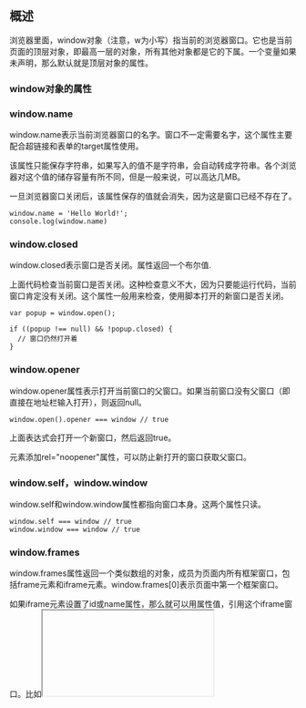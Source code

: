 ## 概述
浏览器里面，window对象（注意，w为小写）指当前的浏览器窗口。它也是当前页面的顶层对象，即最高一层的对象，所有其他对象都是它的下属。一个变量如果未声明，那么默认就是顶层对象的属性。

### window对象的属性
### window.name 
window.name表示当前浏览器窗口的名字。窗口不一定需要名字，这个属性主要配合超链接和表单的target属性使用。

该属性只能保存字符串，如果写入的值不是字符串，会自动转成字符串。各个浏览器对这个值的储存容量有所不同，但是一般来说，可以高达几MB。

一旦浏览器窗口关闭后，该属性保存的值就会消失，因为这是窗口已经不存在了。

```
window.name = 'Hello World!';
console.log(window.name)
```
### window.closed
window.closed表示窗口是否关闭。属性返回一个布尔值.

上面代码检查当前窗口是否关闭。这种检查意义不大，因为只要能运行代码，当前窗口肯定没有关闭。这个属性一般用来检查，使用脚本打开的新窗口是否关闭。
```
var popup = window.open();

if ((popup !== null) && !popup.closed) {
  // 窗口仍然打开着
}
```
### window.opener
window.opener属性表示打开当前窗口的父窗口。如果当前窗口没有父窗口（即直接在地址栏输入打开），则返回null。
```
window.open().opener === window // true
```
上面表达式会打开一个新窗口，然后返回true。

<a>元素添加rel="noopener"属性，可以防止新打开的窗口获取父窗口。

### window.self，window.window
window.self和window.window属性都指向窗口本身。这两个属性只读。
```
window.self === window // true
window.window === window // true
```
### window.frames
window.frames属性返回一个类似数组的对象，成员为页面内所有框架窗口，包括frame元素和iframe元素。window.frames[0]表示页面中第一个框架窗口。

如果iframe元素设置了id或name属性，那么就可以用属性值，引用这个iframe窗口。比如<iframe name="myIFrame">可以用frames['myIFrame']或者frames.myIFrame来引用。

frames属性实际上是window对象的别名。
```
frames === window // true
```

因此，frames[0]也可以用window[0]表示。但是，从语义上看，frames更清晰，而且考虑到window还是全局对象，因此推荐表示多窗口时，总是使用frames[0]的写法

### window.length
window.length属性返回当前网页包含的框架总数。如果当前网页不包含frame和iframe元素，那么window.length就返回0。
```
window.frames.length === window.length // true
```
### window.frameElement
window.frameElement属性主要用于当前窗口嵌在另一个网页的情况（嵌入<object>、<iframe>或<embed>元素），返回当前窗口所在的那个元素节点。如果当前窗口是顶层窗口，或者所嵌入的那个网页不是同源的，该属性返回null。
```
// HTML 代码如下
// <iframe src="about.html"></iframe>

// 下面的脚本在 about.html 里面
var frameEl = window.frameElement;
if (frameEl) {
  frameEl.src = 'other.html';
}
```
上面代码中，frameEl变量就是<iframe>元素。
### window.top
window.top属性指向最顶层窗口，主要用于在子窗口里面获取顶层的父窗口。
### window.parent
window.parent属性指向父窗口。如果当前窗口没有父窗口，window.parent指向自身。
### window.status
window.status属性用于读写浏览器状态栏的文本。但是，现在很多浏览器都不允许改写状态栏文本，所以使用这个方法不一定有效。
### window.devicePixelRatio
window.devicePixelRatio属性返回一个数值，表示一个 CSS 像素的大小与一个物理像素的大小之间的比率。也就是说，它表示一个 CSS 像素由多少个物理像素组成。它可以用于判断用户的显示环境，如果这个比率较大，就表示用户正在使用高清屏幕，因此可以显示较大像素的图片。

### 位置大小属性
### （1）window.screenX，window.screenY
window.screenX和window.screenY属性，返回浏览器窗口左上角相对于当前屏幕左上角的水平距离和垂直距离（单位像素）。这两个属性只读。
### （2） window.innerHeight，window.innerWidth
window.innerHeight和window.innerWidth属性，返回网页在当前窗口中可见部分的高度和宽度，即“视口”（viewport）的大小（单位像素）。这两个属性只读。

用户放大网页的时候（比如将网页从100%的大小放大为200%），这两个属性会变小。因为这时网页的像素大小不变（比如宽度还是960像素），只是每个像素占据的屏幕空间变大了，因为可见部分（视口）就变小了。

注意，这两个属性值包括滚动条的高度和宽度。
### （3）window.outerHeight，window.outerWidth
window.outerHeight和window.outerWidth属性返回浏览器窗口的高度和宽度，包括浏览器菜单和边框（单位像素）。这两个属性只读。
### （4）window.scrollX，window.scrollY
window.scrollX属性返回页面的水平滚动距离，window.scrollY属性返回页面的垂直滚动距离，单位都为像素。这两个属性只读。

举例来说，如果用户向下拉动了垂直滚动条75像素，那么window.pageYOffset就是75左右。用户水平向右拉动水平滚动条200像素，window.pageXOffset就是200左右。
```
if (window.scrollY < 75) {
  window.scroll(0, 75);
}
```
### （5）window.pageXOffset，window.pageYOffset
window.pageXOffset属性和window.pageYOffset属性，是window.scrollX和window.scrollY别名。

### 组件属性
window.locationbar：地址栏对象
window.menubar：菜单栏对象
window.scrollbar：窗口的滚动条对象
window.toolbar：工具栏对象
window.statusbar：状态栏对象
window.personalbar：用户安装的个人工具栏对象

### 全局对象属性
>> indow.document：指向document对象
>> window.location：指向Location对象，用于获取当前窗口的 URL 信息。它等同于document.location属性
>> window.navigator：指向Navigator对象，用于获取环境信息
>> window.history：指向History对象，表示浏览器的浏览历史
>> window.localStorage：指向本地储存的 localStorage 数据
>> window.sessionStorage：指向本地储存的 sessionStorage 数据
>> window.console：指向console对象，用于操作控制台
>> window.screen：指向Screen对象，表示屏幕信息

### window.isSecureContext
window.isSecureContext属性返回一个布尔值，表示当前窗口是否处在加密环境。如果是 HTTPS 协议，就是true，否则就是false。

### window对象的方法
### window.alert()，window.prompt()，window.confirm()   
window.alert()、window.prompt()、window.confirm()都是浏览器与用户互动的全局方法。它们会弹出不同的对话框，要求用户做出回应。注意，这三个方法弹出的对话框，都是浏览器统一规定的式样，无法定制。
### （1）window.alert()
window.alert()方法弹出的对话框，只有一个“确定”按钮，往往用来通知用户某些信息。

用户只有点击“确定”按钮，对话框才会消失。对话框弹出期间，浏览器窗口处于冻结状态，如果不点“确定”按钮，用户什么也干不了。

window.alert()方法的参数只能是字符串，没法使用CSS样式，但是可以用\n指定换行。

### （2）window.prompt()
window.prompt()方法弹出的对话框，提示文字的下方，还有一个输入框，要求用户输入信息，并有“确定”和“取消”两个按钮。它往往用来获取用户输入的数据。
```var result = prompt('您的年龄？', 25)```
window.prompt()的返回值有两种情况，可能是字符串（有可能是空字符串），也有可能是null。具体分成三种情况。
>> 用户输入信息，并点击“确定”，则用户输入的信息就是返回值。
>> 用户没有输入信息，直接点击“确定”，则输入框的默认值就是返回值。
>> 用户点击了“取消”（或者按了 ESC 按钮），则返回值是null。

### （3）window.confirm()
window.confirm()方法弹出的对话框，除了提示信息之外，只有“确定”和“取消”两个按钮，往往用来征询用户是否同意。

### window.open()
window.open方法用于新建另一个浏览器窗口，类似于浏览器菜单的新建窗口选项。它会返回新窗口的引用，如果无法新建窗口，则返回null。

open方法一共可以接受三个参数。
```
window.open(url, windowName, [windowFeatures])
```
>> url：字符串，表示新窗口的网址。如果省略，默认网址就是about:blank。
>> windowName：字符串，表示新窗口的名字。如果该名字的窗口已经存在，则占用该窗口，不再新建窗口。如果省略，就默认使用_blank，表示新建一个没有名字的窗口。
>> windowFeatures：字符串，内容为逗号分隔的键值对（详见下文），表示新窗口的参数，比如有没有提示栏、工具条等等。如果省略，则默认打开一个完整 UI 的新窗口。如果新建的是一个已经存在的窗口，则该参数不起作用，浏览器沿用以前窗口的参数。

**window.open()的参数也可以是接口地址，也是相当于打开地址，可以执行下载动能**

### window.close()
window.close方法用于关闭当前窗口，一般只用来关闭window.open方法新建的窗口。
### window.stop()
window.stop()方法完全等同于单击浏览器的停止按钮，会停止加载图像、视频等正在或等待加载的对象。
### window.moveTo()
window.moveTo()方法用于移动浏览器窗口到指定位置。它接受两个参数，分别是窗口左上角距离屏幕左上角的水平距离和垂直距离，单位为像素。
```
window.moveTo(100, 200)
```
上面代码将窗口移动到屏幕(100, 200)的位置。
### window.moveBy()
window.moveBy方法将窗口移动到一个相对位置。它接受两个参数，分布是窗口左上角向右移动的水平距离和向下移动的垂直距离，单位为像素。
```
window.moveBy(25, 50)
```
上面代码将窗口向右移动25像素、向下移动50像素。
### window.resizeTo()
window.resizeTo()方法用于缩放窗口到指定大小。

它接受两个参数，第一个是缩放后的窗口宽度（outerWidth属性，包含滚动条、标题栏等等），第二个是缩放后的窗口高度（outerHeight属性）

### window.resizeBy()
window.resizeBy()方法用于缩放窗口。它与window.resizeTo()的区别是，它按照相对的量缩放，window.resizeTo()需要给出缩放后的绝对大小。
### window.scrollTo()，window.scroll()，window.scrollBy()
window.scrollTo方法用于将文档滚动到指定位置。它接受两个参数，表示滚动后位于窗口左上角的页面坐标。
```
window.scrollTo(x-coord, y-coord)
```
它也可以接受一个配置对象作为参数。
```
window.scrollTo(options)
```
配置对象options有三个属性。
>> top：滚动后页面左上角的垂直坐标，即 y 坐标。
>> left：滚动后页面左上角的水平坐标，即 x 坐标。
>> behavior：字符串，表示滚动的方式，有三个可能值（smooth、instant、auto），默认值为auto。
```
window.scrollTo({
  top: 1000,
  behavior: 'smooth'
});
```
window.scroll()方法是window.scrollTo()方法的别名。

window.scrollBy()方法用于将网页滚动指定距离（单位像素）。它接受两个参数：水平向右滚动的像素，垂直向下滚动的像素。

```
window.scrollBy(0, window.innerHeight)
```
**window.scrollTo(0)表示回到浏览器顶部**

### window.print()
window.print方法会跳出打印对话框，与用户点击菜单里面的“打印”命令效果相同。
### window.focus()，window.blur()
window.focus()方法会激活窗口，使其获得焦点，出现在其他窗口的前面。
```
var popup = window.open('popup.html', 'Popup Window');

if ((popup !== null) && !popup.closed) {
  popup.focus();
}
```

### window.getSelection()
window.getSelection方法返回一个Selection对象，表示用户现在选中的文本。
```
var selObj = window.getSelection();
var selectedText = selObj.toString();
```
使用Selction对象的toString方法可以得到选中的文本。
### window.getComputedStyle()，window.matchMedia()
window.getComputedStyle()方法接受一个元素节点作为参数，返回一个包含该元素的最终样式信息的对象

indow.matchMedia()方法用来检查 CSS 的mediaQuery语句

### 事件
### load 事件和 onload 属性
load事件发生在文档在浏览器窗口加载完毕时。window.onload属性可以指定这个事件的回调函数。
```
window.onload = function() {
  var elements = document.getElementsByClassName('example');
  for (var i = 0; i < elements.length; i++) {
    var elt = elements[i];
    // ...
  }
};
```
在html里，如果是在页面上直接写js，则最好使用window.onload，否则页面的js事件可能会不生效。

### error 事件和 onerror 属性

浏览器脚本发生错误时，会触发window对象的error事件。我们可以通过window.onerror属性对该事件指定回调函数。

并不是所有的错误，都会触发 JavaScript 的error事件（即让 JavaScript 报错）。一般来说，只有 JavaScript 脚本的错误，才会触发这个事件，而像资源文件不存在之类的错误，都不会触发。


